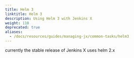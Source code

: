 ```yaml
---
title: Helm 3
linktitle: Helm 3
description: Using Helm 3 with Jenkins X 
weight: 110
deprecated: true
aliases:
  - /docs/resources/guides/managing-jx/common-tasks/helm3
---
```


currently the stable release of Jenkins X uses helm 2.x
